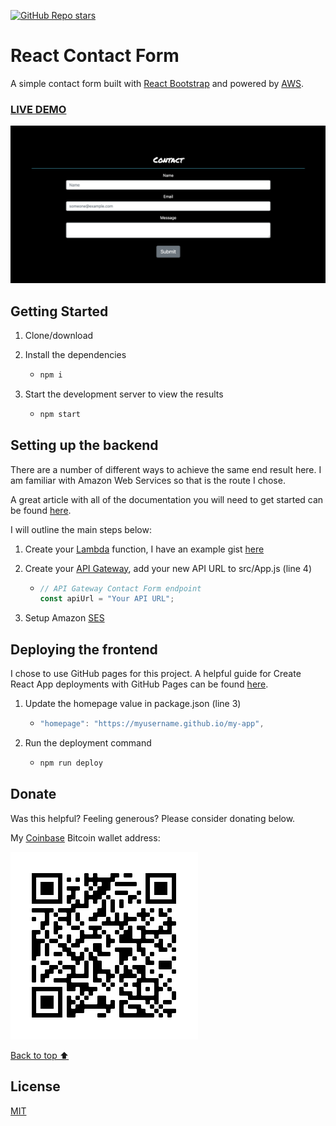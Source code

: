 [![GitHub Repo stars](https://img.shields.io/github/stars/mshuber1981/react-contact-form?color=%2361dbfb&style=for-the-badge&logo=github)](https://github.com/mshuber1981/react-contact-form/stargazers/)

# React Contact Form

A simple contact form built with [React Bootstrap](https://react-bootstrap.github.io/components/forms/) and powered by [AWS](https://aws.amazon.com/free/).

### <a href="https://mshuber1981.github.io/github-react-portfolio-template/">LIVE DEMO</a>

![Contact Form](/images/form.png)

## Getting Started

1. Clone/download
1. Install the dependencies

   - ```bash
     npm i
     ```

1. Start the development server to view the results

   - ```bash
     npm start
     ```

## Setting up the backend

There are a number of different ways to achieve the same end result here. I am familiar with Amazon Web Services so that is the route I chose.

A great article with all of the documentation you will need to get started can be found [here](https://aws.amazon.com/blogs/architecture/create-dynamic-contact-forms-for-s3-static-websites-using-aws-lambda-amazon-api-gateway-and-amazon-ses/).

I will outline the main steps below:

1. Create your [Lambda](https://aws.amazon.com/lambda/) function, I have an example gist [here](https://gist.github.com/mshuber1981/591573070957a6102770ce99dec2f936)
1. Create your [API Gateway](https://aws.amazon.com/api-gateway/), add your new API URL to src/App.js (line 4)

   - ```javascript
     // API Gateway Contact Form endpoint
     const apiUrl = "Your API URL";
     ```

1. Setup Amazon [SES](https://aws.amazon.com/ses/)

## Deploying the frontend

I chose to use GitHub pages for this project. A helpful guide for Create React App deployments with GitHub Pages can be found [here](https://create-react-app.dev/docs/deployment#github-pages).

1. Update the homepage value in package.json (line 3)

   - ```javascript
     "homepage": "https://myusername.github.io/my-app",
     ```

1. Run the deployment command

   - ```bash
     npm run deploy
     ```

## Donate

Was this helpful? Feeling generous? Please consider donating below.

My [Coinbase](https://www.coinbase.com/) Bitcoin wallet address:

![Bitcoin](/images/bitcoin.png)

[Back to top ⬆](#react-contact-form)

## License

[MIT](https://choosealicense.com/licenses/mit/)

